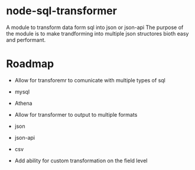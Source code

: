 # node-sql-transformer
A module to transform data form sql into json or json-api
The purpose of the module is to make trandforming into multiple json structores bioth easy and performant.

# Roadmap
- Allow for transforemr to comunicate with multiple types of sql
 - mysql
 - Athena
 
- Allow for transformer to output to multiple formats
 - json
 - json-api
 - csv

- Add ability for custom transformation on the field level
